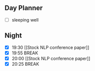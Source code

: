 ## Day Planner
- [ ] sleeping well
## Night
- [x] 19:30 [[Stock NLP conference paper]]
- [x] 19:55 BREAK
- [x] 20:00 [[Stock NLP conference paper]]
- [x] 20:25 BREAK
